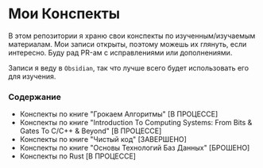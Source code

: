 # Мои Конспекты

В этом репозитории я храню свои конспекты по изученным/изучаемым материалам. Мои записи открыты, поэтому можешь их глянуть, если интересно. Буду рад PR-ам с исправлениями или дополнениями.

Записи я веду в `Obsidian`, так что лучше всего будет использовать его для изучения.

### Содержание

- Конспекты по книге "Грокаем Алгоритмы" [В ПРОЦЕССЕ]
- Конспекты по книге "Introduction To Computing Systems: From Bits & Gates To C/C++ & Beyond" [В ПРОЦЕССЕ]
- Конспекты по книге "Чистый код" [ЗАВЕРШЕНО]
- Конспекты по книге "Основы Технологий Баз Данных" [БРОШЕНО]
- Конспекты по Rust [В ПРОЦЕССЕ]
